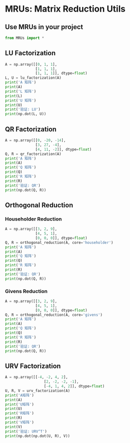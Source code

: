 # MRUs: Matrix Reduction Utils  
## Use MRUs in your project  
```python
from MRUs import *
```
## LU Factorization  
```python
A = np.array([[0, 1, 1],
              [1, 1, 1],
              [1, 1, 1]], dtype=float)
L, U = lu_factorization(A)
print('A 矩阵')
print(A)
print('L 矩阵')
print(L)
print('U 矩阵')
print(U)
print('验证: LU')
print(np.dot(L, U))
```  
## QR Factorization  
```python
A = np.array([[0, -20, -14],
              [3, 27, -4],
              [4, 11, -2]], dtype=float)
Q, R = qr_factorization(A)
print('A 矩阵')
print(A)
print('Q 矩阵')
print(Q)
print('R 矩阵')
print(R)
print('验证: QR')
print(np.dot(Q, R))
```
## Orthogonal Reduction
### Householder Reduction
```python
A = np.array([[3, 2, 9],
              [4, 5, 1],
              [0, 0, 0]], dtype=float)
Q, R = orthogonal_reduction(A, core='householder')
print('A 矩阵')
print(A)
print('Q 矩阵')
print(Q)
print('R 矩阵')
print(R)
print('验证: QR')
print(np.dot(Q, R))
```  
### Givens Reduction  
```python
A = np.array([[3, 2, 9],
              [4, 5, 1],
              [0, 0, 0]], dtype=float)
Q, R = orthogonal_reduction(A, core='givens')
print('A 矩阵')
print(A)
print('Q 矩阵')
print(Q)
print('R 矩阵')
print(R)
print('验证: QR')
print(np.dot(Q, R))
```  
## URV Factorization
```python
A = np.array([[-4, -2, 4, 2],
                  [2, -2, -2, -1],
                  [-4, 1, 4, 2]], dtype=float) 
U, R, V = urv_factorization(A)
print('A矩阵')
print(A)
print('U矩阵')
print(U)
print('R矩阵')
print(R)
print('V矩阵')
print(V)
print('验证: URV^T')
print(np.dot(np.dot(U, R), V))
```  